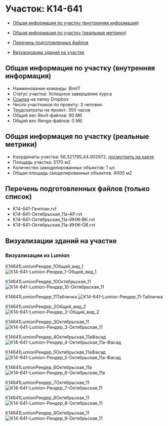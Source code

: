 # Участок: K14-641

* [Общая информация по участку (внутренняя информация)](#Chapter1)

* [Общая информация по участку (реальные метрики)](#Chapter2)

* [Перечень подготовленных файлов](#Chapter3)

* [Визуализации зданий на участке](#Chapter6)

## <a id="Chapter1"></a> Общая информация по участку (внутренняя информация)
+ Наименование команды: BimIT
+ Статус участка: Успешное завершение курса
+ [Ссылка](https://www.dropbox.com/sh/wvvgv1nw1iqred9/AABq-ZvkNIK2bbDK-DwEKxvna/K14_641?dl=0) на папку Dropbox
+ Число участников по проекту: 3 человек
+ Трудозатраты на проект: 350 часов
+ Общий вес Revit-файлов: 90 Мб
+ Общий вес Renga-файлов: 0 Мб
## <a id="Chapter2"></a> Общая информация по участку (реальные метрики)
+ Координаты участка: 56.321795,44.002972, [посмотреть на карте](https://yandex.ru/maps/47/nizhny-novgorod/?ll=44.002972%2C56.321795&z=19)
+ Площадь участка: 5170 м2
+ Количество замоделированных объектов: 1 шт.
+ Общая площадь смоделированных объектов: 4000 м2
## <a id="Chapter3"></a> Перечень подготовленных файлов (только список)
+ K14-641-Генплан.rvt
+ K14-641-Октябрьская_11а-АР.rvt
+ K14-641-Октябрьская_11а-ИНЖ-ВК.rvt
+ K14-641-Октябрьская_11а-ИНЖ-ОВ.rvt
## <a id="Chapter6"></a> Визуализации зданий на участке
### Визуализации из Lumion
К14641LumionРендер_1Общий_вид_1
![К14-641-Lumion-Рендер_1-Общий_вид_1](/Images/K14_641/К14-641-Lumion-Рендер_1-Общий_вид_1_Compressed.jpg)

К14641LumionРендер_10Октябрьская_11
![К14-641-Lumion-Рендер_10-Октябрьская_11](/Images/K14_641/К14-641-Lumion-Рендер_10-Октябрьская_11_Compressed.jpg)

К14641LumionРендер_11Табличка
![К14-641-Lumion-Рендер_11-Табличка](/Images/K14_641/К14-641-Lumion-Рендер_11-Табличка_Compressed.jpg)

К14641LumionРендер_2Общий_вид_2
![К14-641-Lumion-Рендер_2-Общий_вид_2](/Images/K14_641/К14-641-Lumion-Рендер_2-Общий_вид_2_Compressed.jpg)

К14641LumionРендер_3Октябрьская_11
![К14-641-Lumion-Рендер_3-Октябрьская_11](/Images/K14_641/К14-641-Lumion-Рендер_3-Октябрьская_11_Compressed.jpg)

К14641LumionРендер_4Октябрьская_11аФасад
![К14-641-Lumion-Рендер_4-Октябрьская_11а-Фасад](/Images/K14_641/К14-641-Lumion-Рендер_4-Октябрьская_11а-Фасад_Compressed.jpg)

К14641LumionРендер_5Октябрьская_11аФасад
![К14-641-Lumion-Рендер_5-Октябрьская_11а-Фасад](/Images/K14_641/К14-641-Lumion-Рендер_5-Октябрьская_11а-Фасад_Compressed.jpg)

К14641LumionРендер_6Октябрьская_11а
![К14-641-Lumion-Рендер_6-Октябрьская_11а](/Images/K14_641/К14-641-Lumion-Рендер_6-Октябрьская_11а_Compressed.jpg)

К14641LumionРендер_7Октябрьская_11
![К14-641-Lumion-Рендер_7-Октябрьская_11](/Images/K14_641/К14-641-Lumion-Рендер_7-Октябрьская_11_Compressed.jpg)

К14641LumionРендер_8Октябрьская_11
![К14-641-Lumion-Рендер_8-Октябрьская_11](/Images/K14_641/К14-641-Lumion-Рендер_8-Октябрьская_11_Compressed.jpg)

К14641LumionРендер_9Октябрьская_11
![К14-641-Lumion-Рендер_9-Октябрьская_11](/Images/K14_641/К14-641-Lumion-Рендер_9-Октябрьская_11_Compressed.jpg)

